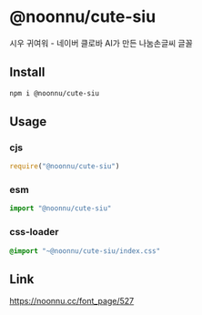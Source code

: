# @noonnu/cute-siu
시우 귀여워 - 네이버 클로바 AI가 만든 나눔손글씨 글꼴

## Install
```sh
npm i @noonnu/cute-siu
```
## Usage
### cjs
```js
require("@noonnu/cute-siu")
```
### esm
```js
import "@noonnu/cute-siu"
```
### css-loader
```css
@import "~@noonnu/cute-siu/index.css"
```

## Link
https://noonnu.cc/font_page/527